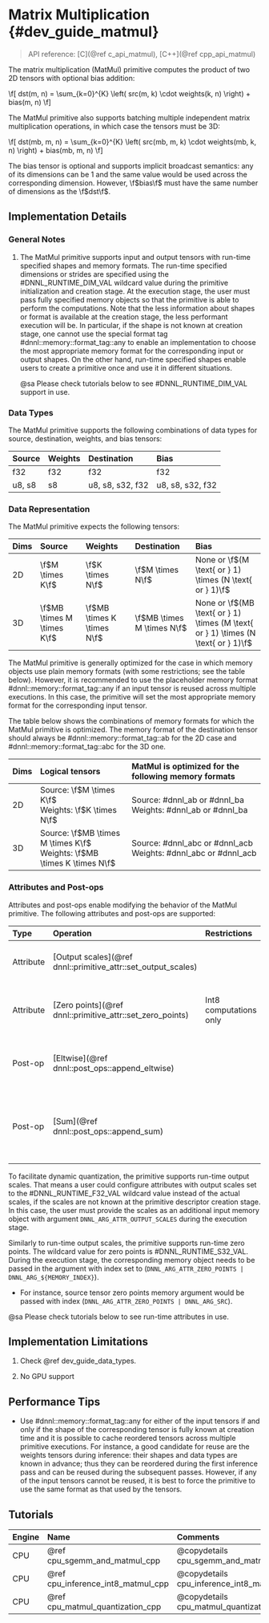 Matrix Multiplication {#dev_guide_matmul}
=========================================

>
> API reference: [C](@ref c_api_matmul), [C++](@ref cpp_api_matmul)
>

The matrix multiplication (MatMul) primitive computes the product of two
2D tensors with optional bias addition:

\f[
    dst(m, n) =
        \sum_{k=0}^{K} \left(
            src(m, k) \cdot weights(k, n)
        \right) +
        bias(m, n)
\f]

The MatMul primitive also supports batching multiple independent matrix
multiplication operations, in which case the tensors must be 3D:

\f[
    dst(mb, m, n) =
        \sum_{k=0}^{K} \left(
            src(mb, m, k) \cdot weights(mb, k, n)
        \right) +
        bias(mb, m, n)
\f]

The bias tensor is optional and supports implicit broadcast semantics: any of
its dimensions can be 1 and the same value would be used across the
corresponding dimension. However, \f$bias\f$ must have the same number of
dimensions as the \f$dst\f$.

## Implementation Details

### General Notes

1. The MatMul primitive supports input and output tensors with run-time
   specified shapes and memory formats. The run-time specified dimensions or
   strides are specified using the #DNNL_RUNTIME_DIM_VAL wildcard value during
   the primitive initialization and creation stage. At the execution stage, the
   user must pass fully specified memory objects so that the primitive is able
   to perform the computations. Note that the less information about shapes
   or format is available at the creation stage, the less performant execution
   will be.  In particular, if the shape is not known at creation stage, one
   cannot use the special format tag #dnnl::memory::format_tag::any to enable an
   implementation to choose the most appropriate memory format for the
   corresponding input or output shapes. On the other hand, run-time specified
   shapes enable users to create a primitive once and use it in different
   situations.

   @sa Please check tutorials below to see #DNNL_RUNTIME_DIM_VAL support in use.

### Data Types

The MatMul primitive supports the following combinations of data
types for source, destination, weights, and bias tensors:

| Source | Weights | Destination      | Bias             |
| :--    | :--     | :--              | :--              |
| f32    | f32     | f32              | f32              |
| u8, s8 | s8      | u8, s8, s32, f32 | u8, s8, s32, f32 |

### Data Representation

The MatMul primitive expects the following tensors:

| Dims | Source                     | Weights                    | Destination                | Bias                                                                               |
| :--  | :--                        | :--                        | :--                        | :--                                                                                |
| 2D   | \f$M \times K\f$           | \f$K \times N\f$           | \f$M \times N\f$           | None or \f$(M \text{ or } 1) \times (N  \text{ or } 1)\f$                          |
| 3D   | \f$MB \times M \times K\f$ | \f$MB \times K \times N\f$ | \f$MB \times M \times N\f$ | None or \f$(MB \text{ or } 1) \times (M \text{ or } 1) \times (N \text{ or } 1)\f$ |

The MatMul primitive is generally optimized for the case in which memory objects
use plain memory formats (with some restrictions; see the table below).
However, it is recommended to use the placeholder memory format
 #dnnl::memory::format_tag::any if an input tensor is reused across multiple
executions. In this case, the primitive will set the most appropriate memory
format for the corresponding input tensor.

The table below shows the combinations of memory formats for which the MatMul
primitive is optimized. The memory format of the destination tensor should
always be #dnnl::memory::format_tag::ab for the 2D case and
#dnnl::memory::format_tag::abc for the 3D one.

| Dims | Logical tensors                                                             | MatMul is optimized for the following memory formats
| :--  | :--                                                                         | :--
| 2D   | Source: \f$M \times K\f$ <br> Weights: \f$K \times N\f$                     | Source: #dnnl_ab or #dnnl_ba <br> Weights: #dnnl_ab or #dnnl_ba
| 3D   | Source: \f$MB \times M \times K\f$ <br> Weights: \f$MB \times K \times N\f$ | Source: #dnnl_abc or #dnnl_acb <br> Weights: #dnnl_abc or #dnnl_acb

### Attributes and Post-ops

Attributes and post-ops enable modifying the behavior of the MatMul primitive.
The following attributes and post-ops are supported:

| Type      | Operation                                                     | Restrictions           | Description
| :--       | :--                                                           | :--                    | :--
| Attribute | [Output scales](@ref dnnl::primitive_attr::set_output_scales) |                        | Scales the result by given scale factor(s)
| Attribute | [Zero points](@ref dnnl::primitive_attr::set_zero_points)     | Int8 computations only | Sets zero point(s) for the corresponding tensors
| Post-op   | [Eltwise](@ref dnnl::post_ops::append_eltwise)                |                        | Applies an @ref c_api_eltwise operation to the result
| Post-op   | [Sum](@ref dnnl::post_ops::append_sum)                        |                        | Adds the operation result to the destination tensor instead of overwriting it

To facilitate dynamic quantization, the primitive supports run-time output
scales. That means a user could configure attributes with output scales set to
the #DNNL_RUNTIME_F32_VAL wildcard value instead of the actual scales,
if the scales are not known at the primitive descriptor creation stage.
In this case, the user must provide the scales as an additional input memory
object with argument `DNNL_ARG_ATTR_OUTPUT_SCALES` during the execution stage.

Similarly to run-time output scales, the primitive supports run-time zero
points. The wildcard value for zero points is #DNNL_RUNTIME_S32_VAL. During
the execution stage, the corresponding memory object needs to be passed in the
argument with index set to
(`DNNL_ARG_ATTR_ZERO_POINTS | DNNL_ARG_${MEMORY_INDEX}`).
- For instance, source tensor zero points memory argument would be passed with
  index (`DNNL_ARG_ATTR_ZERO_POINTS | DNNL_ARG_SRC`).

@sa Please check tutorials below to see run-time attributes in use.

## Implementation Limitations

1. Check @ref dev_guide_data_types.

2. No GPU support

## Performance Tips

- Use #dnnl::memory::format_tag::any for either of the input tensors if and
  only if the shape of the corresponding tensor is fully known at creation
  time and it is possible to cache reordered tensors across multiple primitive
  executions. For instance, a good candidate for reuse are the weights tensors
  during inference: their shapes and data types are known in advance; thus
  they can be reordered during the first inference pass and can be reused
  during the subsequent passes. However, if any of the input tensors cannot be
  reused, it is best to force the primitive to use the same format as that used
  by the tensors.

## Tutorials

| Engine | Name                               | Comments
| :--    | :--                                | :--
| CPU    | @ref cpu_sgemm_and_matmul_cpp      | @copydetails cpu_sgemm_and_matmul_cpp_short
| CPU    | @ref cpu_inference_int8_matmul_cpp | @copydetails cpu_inference_int8_matmul_cpp_short
| CPU    | @ref cpu_matmul_quantization_cpp   | @copydetails cpu_matmul_quantization_cpp_short
